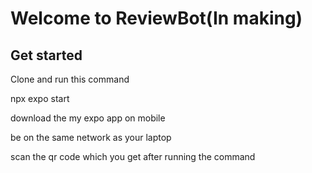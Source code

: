 # Welcome to ReviewBot(In making)

## Get started

Clone and run this command


npx expo start

download the my expo app on mobile

be on the same network as your laptop 

scan the qr code which you get after running the command
